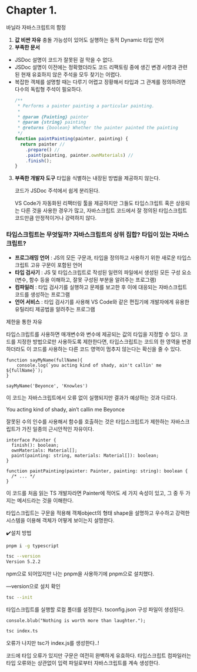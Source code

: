 # Chapter 1.

바닐라 자바스크립트의 함정

1. **값 비싼 자유**
   충돌 가능성이 있어도 실행하는 동적 Dynamic 타입 언어
2. **부족한 문서**

- JSDoc 설명이 코드가 잘못된 걸 막을 수 없다.
- JSDoc 설명이 이전에는 정확했더라도 코드 리팩토링 중에 생긴 변경 사항과 관련된 현재 유효하지 않은 주석을 모두 찾기는 어렵다.
- 복잡한 객체를 설명할 때는 다루기 어렵고 장황해서 타입과 그 관계를 정의하려면 다수의 독립형 주석이 필요하다.
  ```jsx
  /**
   * Performs a painter painting a particular painting.
   *
   * @param {Painting} painter
   * @param {string} painting
   * @returns {boolean} Whether the painter painted the painting
   */
  function paintPainting(painter, painting) {
    return painter //
      .prepare() //
      .paint(painting, painter.ownMaterials) //
      .finish();
  }
  ```

3. **부족한 개발자 도구**
   타입을 식별하는 내장된 방법을 제공하지 않는다.

   코드가 JSDoc 주석에서 쉽게 분리된다.

   VS Code가 자동화된 리팩터링 툴을 제공하지만 그들도 타입스크립트 혹은 상응되는 다른 것을 사용한 경우가 많고, 자바스크립트 코드에서 잘 정의된 타입스크립트 코드만큼 안정적이거나 강력하지 않다.

### **타입스크립트는 무엇일까?** 자바스크립트의 상위 집합? 타입이 있는 자바스크립트?

- **프로그래밍 언어** : JS의 모든 구문과, 타입을 정의하고 사용하기 위한 새로운 타입스크립트 고유 구문이 포함된 언어
- **타입 검사기** : JS 및 타입스크립트로 작성된 일련의 파일에서 생성된 모든 구성 요소(변수, 함수 등을 이해하고, 잘못 구성된 부분을 알려주는 프로그램)
- **컴파일러** : 타입 검사기를 실행하고 문제를 보고한 후 이에 대응되는 자바스크립트 코드를 생성하는 프로그램
- **언어 서비스** : 타입 검사기를 사용해 VS Code와 같은 편집기에 개발자에게 유용한 유틸리티 제공법을 알려주는 프로그램

제한을 통한 자유

타입스크립트를 사용하면 매개변수와 변수에 제공되는 값의 타입을 지정할 수 있다. 코드를 지정한 방법으로만 사용하도록 제한한다면, 타입스크립트는 코드의 한 영역을 변경하더라도 이 코드를 사용하는 다른 코드 영역이 멈추지 않는다는 확신을 줄 수 있다.

```
function sayMyName(fullName){
    console.log(`you acting kind of shady, ain't callin' me ${fullName}`);
}

sayMyName('Beyonce', 'Knowles')
```

이 코드는 자바스크립트에서 오류 없이 실행되지만 결과가 예상하는 것과 다르다.

You acting kind of shady, ain’t callin me Beyonce

잘못된 수의 인수를 사용해서 함수를 호출하는 것은 타입스크립트가 제한하는 자바스크립트가 가진 일종의 근시안적인 자유이다.

```tsx
interface Painter {
  finish(): boolean;
  ownMaterials: Material[];
  paint(painting: string, materials: Material[]): boolean;
}

function paintPainting(painter: Painter, painting: string): boolean {
  /* ... */
}
```

이 코드를 처음 읽는 TS 개발자라면 Painter에 적어도 세 가지 속성이 있고, 그 중 두 가지는 메서드라는 것을 이해한다.

타입스크립트는 구문을 적용해 객체object의 형태 shape을 설명하고 우수하고 강력한 시스템을 이용해 객체가 어떻게 보이는지 설명한다.

✔️설치 방법

```bash
pnpm i -g typescript

tsc --version
Version 5.2.2
```

npm으로 되어있지만 나는 pnpm을 사용하기에 pnpm으로 설치했다.

—version으로 설치 확인

```bash
tsc --init
```

타입스크립트를 실행할 로컬 폴더를 설정한다. tsconfig.json 구성 파일이 생성된다.

```tsx
console.blub("Nothing is worth more than laughter.");
```

```bash
tsc index.ts
```

오류가 나지만 tsc가 index.js를 생성한다..!

코드에 타입 오류가 있지만 구문은 여전히 완벽하게 유효하다. 타입스크립트 컴파일러는 타입 오류와는 상관없이 입력 파일로부터 자바스크립트를 계속 생성한다.
